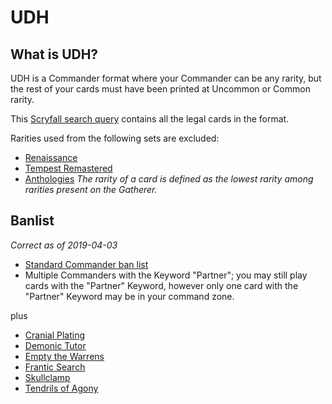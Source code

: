 # UDH

## What is UDH?

UDH is a Commander format where your Commander can be any rarity, but the rest of your cards must have been printed at Uncommon or Common rarity.

This [Scryfall search query](https://scryfall.com/search?q=f%3Aedh+r%3C%3Du+-%28%22Cranial+Plating%22+or+%22Demonic+Tutor%22+or+%22Empty+the+Warrens%22+or+%22Frantic+Search%22+or+%22Skullclamp%22+or+%22Tendrils+of+Agony%22%29) contains all the legal cards in the format.

Rarities used from the following sets are excluded:
- [Renaissance](https://scryfall.com/sets/ren?as=grid&order=name)
- [Tempest Remastered](https://scryfall.com/sets/tpr?as=grid&order=name)
- [Anthologies](https://scryfall.com/sets/ath?as=grid&order=name)
_The rarity of a card is defined as the lowest rarity among rarities present on the Gatherer._

## Banlist

_Correct as of 2019-04-03_ 

- [Standard Commander ban list](https://scryfall.com/search?q=banned%3Aedh&order=name&as=grid&unique=cards)
- Multiple Commanders with the Keyword "Partner"; you may still play cards with the "Partner" Keyword, however only one card with the "Partner" Keyword may be in your command zone.

plus

- [Cranial Plating](https://scryfall.com/card/mm2/206/cranial-plating)
- [Demonic Tutor](https://scryfall.com/card/lea/104/demonic-tutor)
- [Empty the Warrens](https://scryfall.com/card/dds/15/empty-the-warrens)
- [Frantic Search](https://scryfall.com/card/uma/57/frantic-search)
- [Skullclamp](https://scryfall.com/card/c17/222/skullclamp)
- [Tendrils of Agony](https://scryfall.com/card/scg/75/tendrils-of-agony)
